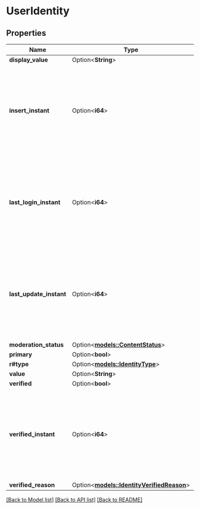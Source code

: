 # UserIdentity

## Properties

Name | Type | Description | Notes
------------ | ------------- | ------------- | -------------
**display_value** | Option<**String**> |  | [optional]
**insert_instant** | Option<**i64**> | The number of milliseconds since the unix epoch: January 1, 1970 00:00:00 UTC. This value is always in UTC. | [optional]
**last_login_instant** | Option<**i64**> | The number of milliseconds since the unix epoch: January 1, 1970 00:00:00 UTC. This value is always in UTC. | [optional]
**last_update_instant** | Option<**i64**> | The number of milliseconds since the unix epoch: January 1, 1970 00:00:00 UTC. This value is always in UTC. | [optional]
**moderation_status** | Option<[**models::ContentStatus**](ContentStatus.md)> |  | [optional]
**primary** | Option<**bool**> |  | [optional]
**r#type** | Option<[**models::IdentityType**](IdentityType.md)> |  | [optional]
**value** | Option<**String**> |  | [optional]
**verified** | Option<**bool**> |  | [optional]
**verified_instant** | Option<**i64**> | The number of milliseconds since the unix epoch: January 1, 1970 00:00:00 UTC. This value is always in UTC. | [optional]
**verified_reason** | Option<[**models::IdentityVerifiedReason**](IdentityVerifiedReason.md)> |  | [optional]

[[Back to Model list]](../README.md#documentation-for-models) [[Back to API list]](../README.md#documentation-for-api-endpoints) [[Back to README]](../README.md)


